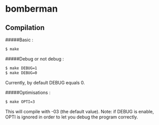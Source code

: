 bomberman
=========

Compilation
-----------
#####Basic :
~~~bash
$ make 
~~~


#####Debug or not debug :
~~~bash
$ make DEBUG=1
$ make DEBUG=0
~~~
Currently, by default DEBUG equals 0.


#####Optimisations :
~~~bash
$ make OPTI=3
~~~
This will compile with -03 (the default value).
Note: if DEBUG is enable, OPTI is ignored in order to let you debug the program correctly.
